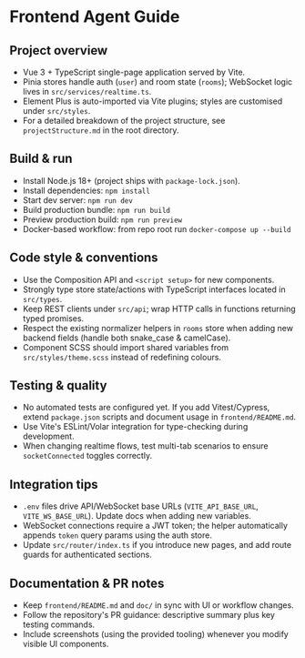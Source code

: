 # Frontend Agent Guide

## Project overview
- Vue 3 + TypeScript single-page application served by Vite.
- Pinia stores handle auth (`user`) and room state (`rooms`); WebSocket logic lives in `src/services/realtime.ts`.
- Element Plus is auto-imported via Vite plugins; styles are customised under `src/styles`.
- For a detailed breakdown of the project structure, see `projectStructure.md` in the root directory.

## Build & run
- Install Node.js 18+ (project ships with `package-lock.json`).
- Install dependencies: `npm install`
- Start dev server: `npm run dev`
- Build production bundle: `npm run build`
- Preview production build: `npm run preview`
- Docker-based workflow: from repo root run `docker-compose up --build`

## Code style & conventions
- Use the Composition API and `<script setup>` for new components.
- Strongly type store state/actions with TypeScript interfaces located in `src/types`.
- Keep REST clients under `src/api`; wrap HTTP calls in functions returning typed promises.
- Respect the existing normalizer helpers in `rooms` store when adding new backend fields (handle both snake_case & camelCase).
- Component SCSS should import shared variables from `src/styles/theme.scss` instead of redefining colours.

## Testing & quality
- No automated tests are configured yet. If you add Vitest/Cypress, extend `package.json` scripts and document usage in `frontend/README.md`.
- Use Vite's ESLint/Volar integration for type-checking during development.
- When changing realtime flows, test multi-tab scenarios to ensure `socketConnected` toggles correctly.

## Integration tips
- `.env` files drive API/WebSocket base URLs (`VITE_API_BASE_URL`, `VITE_WS_BASE_URL`). Update docs when adding new variables.
- WebSocket connections require a JWT token; the helper automatically appends `token` query params using the auth store.
- Update `src/router/index.ts` if you introduce new pages, and add route guards for authenticated sections.

## Documentation & PR notes
- Keep `frontend/README.md` and `doc/` in sync with UI or workflow changes.
- Follow the repository's PR guidance: descriptive summary plus key testing commands.
- Include screenshots (using the provided tooling) whenever you modify visible UI components.
